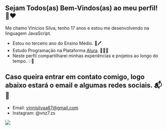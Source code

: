 ## Sejam Todos(as) Bem-Vindos(as) ao meu perfil! 🤖❤️


Me chamo Vinicios Silva, tenho 17 anos e estou me desenvolvendo na linguagem JavaScript.

- Estou no terceiro ano do Ensino Médio. 📙🖊️
- Estudo Programação na Plataforma [Alura](https://alura.com.br). 👨‍💻🤖
- Neste perfil compartilharei minhas experiências e projetos ao longo do tempo. 💡📌

## Caso queira entrar em contato comigo, logo abaixo estará o email e algumas redes sociais. 📬📱

- Email: vinnisilvaa67@gmail.com
- Instagram: @vnz7.zs

![](https://media3.giphy.com/media/v1.Y2lkPTc5MGI3NjExZTZjd2RmczluejBmOXR0enQyd2FjYjdlc3pra3VycGJ1dnVmYXFueSZlcD12MV9pbnRlcm5hbF9naWZfYnlfaWQmY3Q9Zw/bGgsc5mWoryfgKBx1u/giphy.webp)

